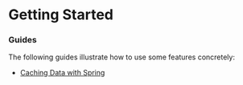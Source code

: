 # Getting Started

### Guides
The following guides illustrate how to use some features concretely:

* [Caching Data with Spring](https://spring.io/guides/gs/caching/)


